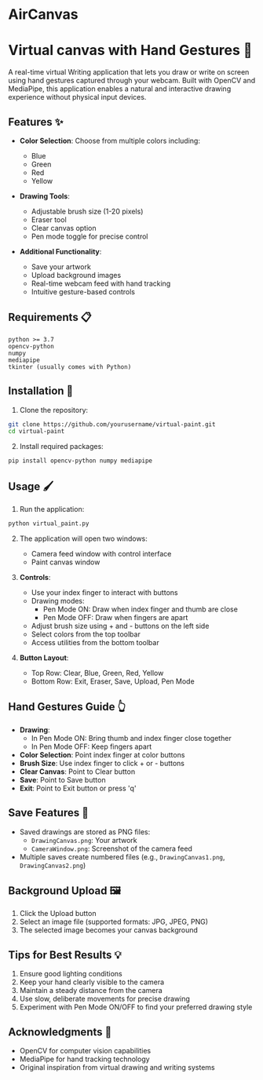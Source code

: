 # AirCanvas

# Virtual canvas with Hand Gestures 🎨

A real-time virtual Writing application that lets you draw or write on screen using hand gestures captured through your webcam. Built with OpenCV and MediaPipe, this application enables a natural and interactive drawing experience without physical input devices.

## Features ✨

- **Color Selection**: Choose from multiple colors including:
  - Blue
  - Green
  - Red
  - Yellow

- **Drawing Tools**:
  - Adjustable brush size (1-20 pixels)
  - Eraser tool
  - Clear canvas option
  - Pen mode toggle for precise control

- **Additional Functionality**:
  - Save your artwork
  - Upload background images
  - Real-time webcam feed with hand tracking
  - Intuitive gesture-based controls

## Requirements 📋

```
python >= 3.7
opencv-python
numpy
mediapipe
tkinter (usually comes with Python)
```

## Installation 🚀

1. Clone the repository:
```bash
git clone https://github.com/yourusername/virtual-paint.git
cd virtual-paint
```

2. Install required packages:
```bash
pip install opencv-python numpy mediapipe
```

## Usage 🖌️

1. Run the application:
```bash
python virtual_paint.py
```

2. The application will open two windows:
   - Camera feed window with control interface
   - Paint canvas window

3. **Controls**:
   - Use your index finger to interact with buttons
   - Drawing modes:
     - Pen Mode ON: Draw when index finger and thumb are close
     - Pen Mode OFF: Draw when fingers are apart
   - Adjust brush size using + and - buttons on the left side
   - Select colors from the top toolbar
   - Access utilities from the bottom toolbar

4. **Button Layout**:
   - Top Row: Clear, Blue, Green, Red, Yellow
   - Bottom Row: Exit, Eraser, Save, Upload, Pen Mode

## Hand Gestures Guide 👆

- **Drawing**: 
  - In Pen Mode ON: Bring thumb and index finger close together
  - In Pen Mode OFF: Keep fingers apart
- **Color Selection**: Point index finger at color buttons
- **Brush Size**: Use index finger to click + or - buttons
- **Clear Canvas**: Point to Clear button
- **Save**: Point to Save button
- **Exit**: Point to Exit button or press 'q'

## Save Features 💾

- Saved drawings are stored as PNG files:
  - `DrawingCanvas.png`: Your artwork
  - `CameraWindow.png`: Screenshot of the camera feed
- Multiple saves create numbered files (e.g., `DrawingCanvas1.png`, `DrawingCanvas2.png`)

## Background Upload 🖼️

1. Click the Upload button
2. Select an image file (supported formats: JPG, JPEG, PNG)
3. The selected image becomes your canvas background

## Tips for Best Results 💡

1. Ensure good lighting conditions
2. Keep your hand clearly visible to the camera
3. Maintain a steady distance from the camera
4. Use slow, deliberate movements for precise drawing
5. Experiment with Pen Mode ON/OFF to find your preferred drawing style


## Acknowledgments 🙏

- OpenCV for computer vision capabilities
- MediaPipe for hand tracking technology
- Original inspiration from virtual drawing and writing systems
